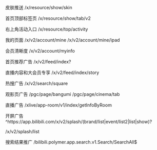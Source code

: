 皮肤推送
/x/resource/show/skin

首页顶部标签页
/x/resource/show/tab/v2

右上角活动入口
/x/resource/top/activity

我的页面
/x/v2/account/mine
/x/v2/account/mine/ipad

会员清晰度
/x/v2/account/myinfo

首页推荐广告
/x/v2/feed/index?

直播内容和大会员专享
/x/v2/feed/index/story

热搜广告
/x/v2/search/square

观影页广告
/pgc/page/bangumi
/pgc/page/cinema/tab

直播广告
/xlive/app-room/v1/index/getInfoByRoom


开屏广告
^https:\/\/app\.bilibili\.com\/x\/v2\/splash\/(brand\/list|event\/list2|list|show)\?

/x/v2/splash/list


搜索结果推广
/bilibili\.polymer\.app\.search\.v1\.Search\/SearchAll$